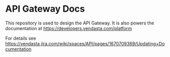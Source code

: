 # API Gateway Docs

This repository is used to design the API Gateway. It is also powers the documentation at https://developers.vendasta.com/platform

For details see https://vendasta.jira.com/wiki/spaces/API/pages/1670709369/Updating+Documentation
